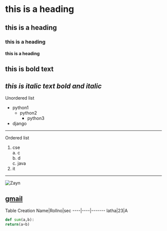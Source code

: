 # this is a heading
## this is a heading
### this is a heading
#### this is a heading
**this is bold text**
-----------------------
*this is italic text*
***bold and italic***
-------------------------
Unordered list 
- python1
  - python2
     - python3
- django
-----------------------
Ordered list
1. cse  
  a. c  
    b. d  
    c. java  
2. it  
-------------------------

![Zayn](https://pbs.twimg.com/profile_images/1308525962859098114/SFa770Jq_400x400.jpg)

[gmail](https:??www.gmail.com)
-------------------------------
Table Creation
Name|Rollno|sec
----|----|-------
latha|23|A
```python
def sum(a,b):
return(a+b)
```
